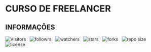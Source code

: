 # CURSO DE FREELANCER

## INFORMAÇÕES

![Visitors](https://api.visitorbadge.io/api/visitors?path=Devsgeeknerd%2Ffreelancer-zp-full-stack&label=Visitantes&labelColor=%23f9e64f&countColor=%2342b883&style=plastic "Total de Visitas")
&nbsp;
![followrs](https://img.shields.io/github/followers/Devsgeeknerd?style=social "Total de Seguidores")
&nbsp;
![watchers](https://img.shields.io/github/watchers/Devsgeeknerd/freelancer-zp-full-stack?style=social "Total de Observadores")
&nbsp;
![stars](https://img.shields.io/github/stars/Devsgeeknerd/freelancer-zp-full-stack?style=social "Total de Estrelas Recebidas")
&nbsp;
![forks](https://img.shields.io/github/forks/Devsgeeknerd/freelancer-zp-full-stack?style=social "Total de Bifurcações")
&nbsp;
![repo size](https://img.shields.io/github/repo-size/Devsgeeknerd/?style=social "Tamanho do Repositório")
&nbsp;
![license](https://img.shields.io/github/license/Devsgeeknerd/?style=social "Licença do Repositório")
